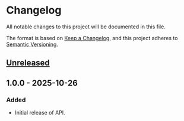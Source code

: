 # Changelog

All notable changes to this project will be documented in this file.

The format is based on [Keep a Changelog](https://keepachangelog.com/en/1.1.0/),
and this project adheres to [Semantic Versioning](https://semver.org/spec/v2.0.0.html).

## [Unreleased]

## 1.0.0 - 2025-10-26

### Added

- Initial release of API.

[Unreleased]: https://github.com/lbkulinski/cta4j-api/compare/v1.0.0...HEAD
